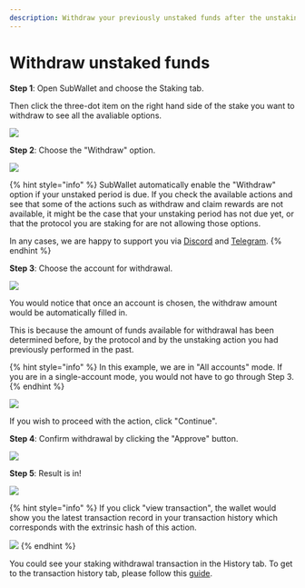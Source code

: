 ```yaml
---
description: Withdraw your previously unstaked funds after the unstaking period.
---
```


# Withdraw unstaked funds

**Step 1**: Open SubWallet and choose the Staking tab.&#x20;

Then click the three-dot item on the right hand side of the stake you want to withdraw to see all the avaliable options.&#x20;

![](<../../../.gitbook/assets/image (72).png>)



**Step 2**: Choose the "Withdraw" option.

![](<../../../.gitbook/assets/image (165) (2).png>)

{% hint style="info" %}
SubWallet automatically enable the "Withdraw" option if your unstaked period is due. If you check the available actions and see that some of the actions such as withdraw and claim rewards are not available, it might be the case that your unstaking period has not due yet, or that the protocol you are staking for are not allowing those options.&#x20;

In any cases, we are happy to support you via [Discord](https://discord.gg/CvVewvApry) and [Telegram](https://t.me/subwallet).&#x20;
{% endhint %}



**Step 3**: Choose the account for withdrawal.&#x20;

![](<../../../.gitbook/assets/image (155).png>)

You would notice that once an account is chosen, the withdraw amount would be automatically filled in.&#x20;

This is because the amount of funds available for withdrawal has been determined before, by the protocol and by the unstaking action you had previously performed in the past.&#x20;

{% hint style="info" %}
In this example, we are in "All accounts" mode. If you are in a single-account mode, you would not have to go through Step 3.&#x20;
{% endhint %}

![](<../../../.gitbook/assets/image (156).png>)

If you wish to proceed with the action, click "Continue".



**Step 4**: Confirm withdrawal by clicking the "Approve" button.&#x20;

![](<../../../.gitbook/assets/image (157).png>)



**Step 5**: Result is in!

![](<../../../.gitbook/assets/image (158).png>)

{% hint style="info" %}
If you click "view transaction", the wallet would show you the latest transaction record in your transaction history which corresponds with the extrinsic hash of this action.&#x20;

![](<../../../.gitbook/assets/image (159).png>)&#x20;
{% endhint %}

You could see your staking withdrawal transaction in the History tab. To get to the transaction history tab, please follow this [guide](../../view-transaction-history.md).

